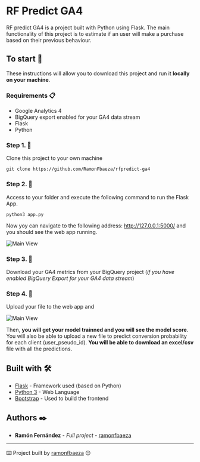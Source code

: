 # RF Predict GA4

RF predict GA4 is a project built with Python using Flask. The main functionality of this project is to estimate if an user will make a purchase based on their previous behaviour.

## To start 🚀

These instructions will allow you to download this project and run it **locally on your machine**.


### Requirements 📋

* Google Analytics 4
* BigQuery export enabled for your GA4 data stream 
* Flask
* Python




### Step 1.  🔧

Clone this project to your own machine

```
git clone https://github.com/RamonFbaeza/rfpredict-ga4
```

### Step 2.  🔧

Access to your folder and execute the following command to run the Flask App. 
```
python3 app.py      
```
Now yoy can navigate to the following address: http://127.0.0.1:5000/ and you should see the web app running.

![Main View](https://ramonfbaeza.com/wp-content/uploads/2022/07/rfpredict-ga4-1.png)

### Step 3.  🔧

Download your GA4 metrics from your BigQuery project (_if you have enabled BigQuery Export for your GA4 data stream_)

### Step 4.  🔧

Upload your file to the web app and

![Main View](https://ramonfbaeza.com/wp-content/uploads/2022/07/rfpredict-ga4-2.png)


Then, **you will get your model trainned and you will see the model score**. You will also be able to upload a new file to predict conversion probability for each client (user_pseudo_id). **You will be able to download an excel/csv** file with all the predictions.


## Built with 🛠️



* [Flask](https://flask.palletsprojects.com/en/2.1.x/) - Framework used (based on Python)
* [Python 3](https://www.python.org/downloads/) - Web Language
* [Bootstrap](https://getbootstrap.com/) - Used to build the frontend




## Authors ✒️


* **Ramón Fernández** - *Full project* - [ramonfbaeza](https://ramonfbaeza.com/sobre-mi/)





---
⌨️ Project built by [ramonfbaeza](https://ramonfbaeza.com/sobre-mi/) 😊
